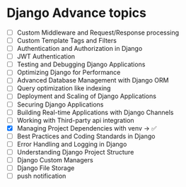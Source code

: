 # Django Advance topics

- [ ] Custom Middleware and Request/Response processing
- [ ] Custom Template Tags and Filters
- [ ] Authentication and Authorization in Django
- [ ] JWT Authentication
- [ ] Testing and Debugging Django Applications
- [ ] Optimizing Django for Performance
- [ ] Advanced Database Management with Django ORM
- [ ] Query optimization like indexing
- [ ] Deployment and Scaling of Django Applications
- [ ] Securing Django Applications
- [ ] Building Real-time Applications with Django Channels
- [ ] Working with Third-party api integration
- [x] Managing Project Dependencies with venv -> ✅
- [ ] Best Practices and Coding Standards in Django
- [ ] Error Handling and Logging in Django
- [ ] Understanding Django Project Structure
- [ ] Django Custom Managers
- [ ] Django File Storage
- [ ] push notification
